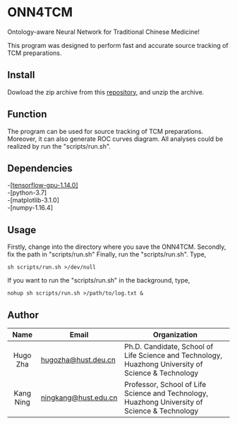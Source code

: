 # ONN4TCM
Ontology-aware Neural Network for Traditional Chinese Medicine!

This program was designed to perform fast and accurate source tracking of TCM preparations.

## Install
Dowload the zip archive from this [repository][1], and unzip the archive.

## Function
The program can be used for source tracking of TCM preparations. Moreover, it can also generate ROC curves diagram. All analyses could be realized by run the "scripts/run.sh".

## Dependencies
-[[tensorflow-gpu-1.14.0]][2]  
-[python-3.7]  
-[matplotlib-3.1.0]  
-[numpy-1.16.4]  

## Usage
Firstly, change into the directory where you save the ONN4TCM. Secondly, fix the path in "scripts/run.sh" Finally, run the "scripts/run.sh". Type,
```shell
sh scripts/run.sh >/dev/null 
```
If you want to run the "scripts/run.sh" in the background, type,
```shell
nohup sh scripts/run.sh >/path/to/log.txt &
```

## Author
   Name   |      Email      |      Organization
:--------:|-----------------|--------------------------------------------------------------------------------------------------------------------------------
Hugo Zha |hugozha@hust.deu.cn|Ph.D. Candidate, School of Life Science and Technology, Huazhong University of Science & Technology
Kang Ning|ningkang@hust.edu.cn|Professor, School of Life Science and Technology, Huazhong University of Science & Technology

[1]:https://github.com/HUST-NingKang-Lab/ONN4TCM
[2]:https://pypi.org/project/tensorflow-gpu/1.14.0/
